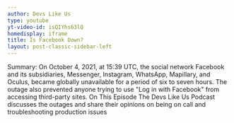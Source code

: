 ```yaml
---
author: Devs Like Us
type: youtube
yt-video-id: isQIYhs63lQ
homedisplay: iframe
title: Is Facebook Down?
layout: post-classic-sidebar-left 
---
```

Summary: On October 4, 2021, at 15:39 UTC, the social network Facebook and its subsidiaries, Messenger, Instagram, WhatsApp, Mapillary, and Oculus, became globally unavailable for a period of six to seven hours. The outage also prevented anyone trying to use "Log in with Facebook" from accessing third-party sites. 
On This Episode The Devs Like Us Podcast discusses the outages and share their opinions on being on call and troubleshooting production issues

